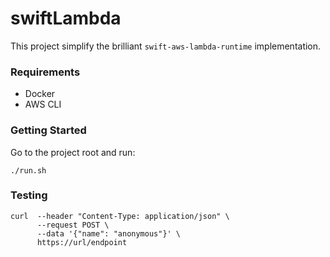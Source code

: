# swiftLambda
This project simplify the brilliant ```swift-aws-lambda-runtime``` implementation.

### Requirements
- Docker
- AWS CLI

### Getting Started
Go to the project root and run:
```shell
./run.sh
```

### Testing
```shell
curl  --header "Content-Type: application/json" \
      --request POST \
      --data '{"name": "anonymous"}' \
      https://url/endpoint
```
